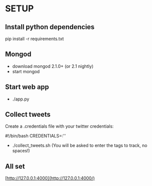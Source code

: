 
SETUP
======

Install python dependencies
---------------------------

pip install -r requirements.txt

Mongod
------
* download mongod 2.1.0+ (or 2.1 nightly)
* start mongod

Start web app
-------------
* ./app.py

Collect tweets
--------------

Create a .credentials file with your twitter credentials:

   #!/bin/bash
   CREDENTIALS=<USERNAME>:'<PASSWORD>'

* ./collect_tweets.sh
(You will be asked to enter the tags to track, no spaces!)

All set
-------

[http://127.0.0.1:4000](http://127.0.0.1:4000/)
